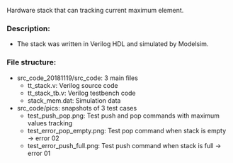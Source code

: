 Hardware stack that can tracking current maximum element. 
### Description:   
  - The stack was written in Verilog HDL and simulated by Modelsim.
### File structure:
  - src_code_20181119/src_code: 3 main files
    - tt_stack.v: Verilog source code
    - tt_stack_tb.v: Verilog testbench code
    - stack_mem.dat: Simulation data 
  - src_code/pics: snapshots of 3 test cases
    - test_push_pop.png: Test push and pop commands with maximum values tracking
    - test_error_pop_empty.png: Test pop command when stack is empty -> error 02
    - test_error_push_full.png: Test push command when stack is full -> error 01
  
